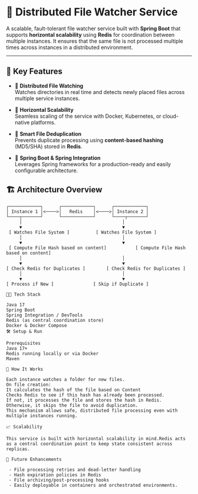 # 📂 Distributed File Watcher Service

A scalable, fault-tolerant file watcher service built with **Spring Boot** that supports **horizontal scalability** using **Redis** for coordination between multiple instances. It ensures that the same file is not processed multiple times across instances in a distributed environment.

---

## 🚀 Key Features

- 📡 **Distributed File Watching**  
  Watches directories in real time and detects newly placed files across multiple service instances.

- 🔁 **Horizontal Scalability**  
  Seamless scaling of the service with Docker, Kubernetes, or cloud-native platforms.

- 🧠 **Smart File Deduplication**  
  Prevents duplicate processing using **content-based hashing** (MD5/SHA) stored in **Redis**.

- 🧰 **Spring Boot & Spring Integration**  
  Leverages Spring frameworks for a production-ready and easily configurable architecture.


## 🏗️ Architecture Overview

```text
┌────────────┐      ┌────────────┐      ┌────────────┐
│ Instance 1 │<────>│   Redis    │<────>│ Instance 2 │
└────┬───────┘      └────────────┘      └────┬───────┘
     │                                      │
     ▼                                      ▼
 [ Watches File System ]          [ Watches File System ]
     │                                      │
     ▼                                      ▼
 [ Compute File Hash based on content]           [ Compute File Hash based on content]
     │                                      │
     ▼                                      ▼
[ Check Redis for Duplicates ]        [ Check Redis for Duplicates ]
     │                                      │
     ▼                                      ▼
[ Process if New ]               [ Skip if Duplicate ]

🧑‍💻 Tech Stack

Java 17
Spring Boot
Spring Integration / DevTools
Redis (as central coordination store)
Docker & Docker Compose
🛠️ Setup & Run

Prerequisites
Java 17+
Redis running locally or via Docker
Maven

🧪 How It Works

Each instance watches a folder for new files.
On file creation:
It calculates the hash of the file based on Content 
Checks Redis to see if this hash has already been processed.
If not, it processes the file and stores the hash in Redis.
Otherwise, it skips the file to avoid duplication.
This mechanism allows safe, distributed file processing even with multiple instances running.

📈 Scalability

This service is built with horizontal scalability in mind.Redis acts as a central coordination point to keep state consistent across replicas.

🧹 Future Enhancements

 - File processing retries and dead-letter handling
 - Hash expiration policies in Redis
 - File archiving/post-processing hooks 
 - Easily deployable in containers and orchestrated environments.
